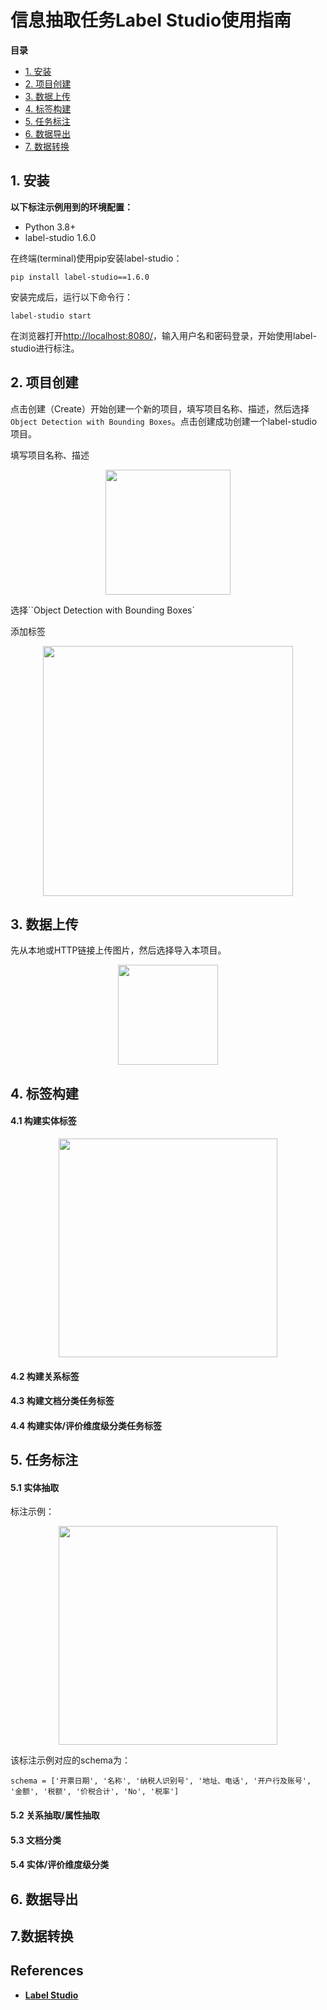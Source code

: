 # 信息抽取任务Label Studio使用指南

 **目录**

* [1. 安装](#安装)
* [2. 项目创建](#项目创建)
* [3. 数据上传](#数据上传)
* [4. 标签构建](#标签构建)
* [5. 任务标注](#任务标注)
* [6. 数据导出](#数据导出)
* [7. 数据转换](#数据转换)

<a name="安装"></a>

## 1. 安装
**以下标注示例用到的环境配置：**

- Python 3.8+
- label-studio 1.6.0

在终端(terminal)使用pip安装label-studio：

```shell
pip install label-studio==1.6.0
```

安装完成后，运行以下命令行：
```shell
label-studio start
```

在浏览器打开[http://localhost:8080/](http://127.0.0.1:8080/)，输入用户名和密码登录，开始使用label-studio进行标注。

<a name="项目创建"></a>

## 2. 项目创建

点击创建（Create）开始创建一个新的项目，填写项目名称、描述，然后选择``Object Detection with Bounding Boxes``。点击创建成功创建一个label-studio项目。

填写项目名称、描述

<div align="center">
    <img src=https://user-images.githubusercontent.com/40840292/199445809-1206f887-2782-459e-9001-fbd790d59a5e.png height=200 hspace='15' />
</div>

选择``Object Detection with Bounding Boxes`


添加标签

<div align="center">
    <img src=https://user-images.githubusercontent.com/40840292/199450930-4c0cd189-6085-465a-aca0-6ba6f52a0c0d.png height=400 hspace='15' />
</div>


<a name="数据上传"></a>

## 3. 数据上传

先从本地或HTTP链接上传图片，然后选择导入本项目。

<div align="center">
    <img src=https://user-images.githubusercontent.com/40840292/199452007-2d45f7ba-c631-46b4-b21f-729a2ed652e9.png height=160 hspace='15' />
</div>

<a name="标签构建"></a>

## 4. 标签构建

#### 4.1 构建实体标签

<div align="center">
    <img src=https://user-images.githubusercontent.com/40840292/199456432-ce601ab0-7d6c-458f-ac46-8839dbc4d013.png height=350 hspace='15' />
</div>


#### 4.2 构建关系标签

#### 4.3 构建文档分类任务标签

#### 4.4 构建实体/评价维度级分类任务标签


<a name="任务标注"></a>

## 5. 任务标注

#### 5.1 实体抽取

标注示例：

<div align="center">
    <img src=https://user-images.githubusercontent.com/40840292/199459737-fab20c95-cb7e-42e2-b4f1-06865d58be95.png height=350 hspace='15' />
</div>

该标注示例对应的schema为：

```text
schema = ['开票日期', '名称', '纳税人识别号', '地址、电话', '开户行及账号', '金额', '税额', '价税合计', 'No', '税率']
```

#### 5.2 关系抽取/属性抽取

#### 5.3 文档分类

#### 5.4 实体/评价维度级分类

<a name="数据导出"></a>

## 6. 数据导出


<a name="数据转换"></a>

## 7.数据转换



## References
- **[Label Studio](https://labelstud.io/)**
